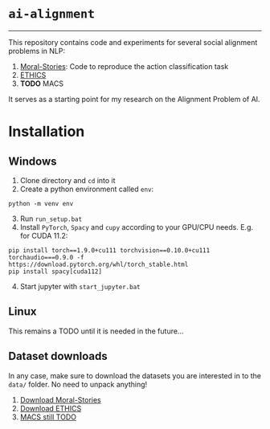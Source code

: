 # `ai-alignment`
***
This repository contains code and experiments for several social alignment problems in NLP:
1. <a href="https://github.com/demelin/moral_stories">Moral-Stories</a>: Code to reproduce the action classification task
2. <a href="https://github.com/hendrycks/ethics">ETHICS</a>
3. **TODO** MACS

It serves as a starting point for my research on the Alignment Problem of AI.

# Installation
## Windows
1. Clone directory and `cd` into it
2. Create a python environment called `env`:
```shell
python -m venv env
```
3. Run `run_setup.bat`
4. Install `PyTorch`, `Spacy` and `cupy` according to your GPU/CPU needs. E.g. for CUDA 11.2: 
```shell
pip install torch==1.9.0+cu111 torchvision==0.10.0+cu111 torchaudio===0.9.0 -f https://download.pytorch.org/whl/torch_stable.html
pip install spacy[cuda112]
```
4. Start jupyter with `start_jupyter.bat`

## Linux
This remains a TODO until it is needed in the future...

## Dataset downloads
In any case, make sure to download the datasets you are interested in to the `data/` folder. No need to unpack anything!
1. <a href="https://tinyurl.com/y99sg2uq">Download Moral-Stories</a>
2. <a href="https://people.eecs.berkeley.edu/~hendrycks/ethics.tar">Download ETHICS</a>
3. <a href="https://tinyurl.com/y99sg2uq">MACS still TODO</a>